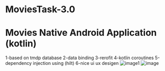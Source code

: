 # MoviesTask-3.0
# Movies Native Android Application (kotlin)
1-based on tmdp database
2-data binding
3-rerofit
4-kotlin coroutines
5-dependency injection using (hilt)
6-nice ui ux desigen
![image1](https://github.com/ahmed40attia/MoviesTask-3.0/assets/142914411/f4539617-d197-4acd-af2b-6b378df3a7a6)
![image](https://github.com/ahmed40attia/MoviesTask-3.0/assets/142914411/76c0f6c0-e079-4dd7-8ae5-a67b77d6a210)
